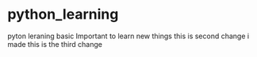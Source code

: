 # python_learning
pyton leraning basic
Important to learn new things 
this is second change i made
this is the third change
